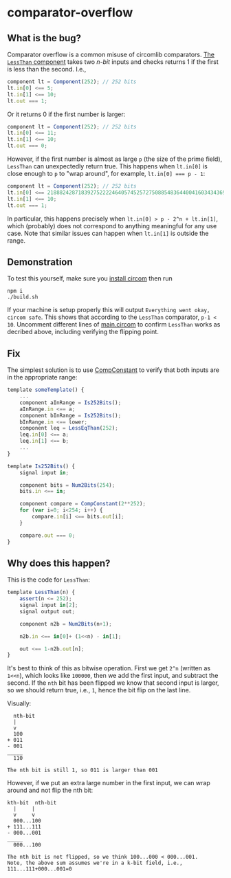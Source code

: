 # comparator-overflow

## What is the bug?

Comparator overflow is a common misuse of circomlib comparators.
[The `LessThan` component](https://github.com/iden3/circomlib/blob/master/circuits/comparators.circom#L89-L99) takes two *n-bit* inputs and checks returns 1 if the first is less than the second.
I.e.,
```js
component lt = Component(252); // 252 bits
lt.in[0] <== 5;
lt.in[1] <== 10;
lt.out === 1;
```

Or it returns 0 if the first number is larger:
```js
component lt = Component(252); // 252 bits
lt.in[0] <== 11;
lt.in[1] <== 10;
lt.out === 0;
```

However, if the first number is almost as large `p` (the size of the prime field), `LessThan` can unexpectedly return true.
This happens when `lt.in[0]` is close enough to `p` to "wrap around", for example, `lt.in[0] === p - 1`:

```js
component lt = Component(252); // 252 bits
lt.in[0] <== 21888242871839275222246405745257275088548364400416034343698204186575808495616; // p - 1
lt.in[1] <== 10;
lt.out === 1;
```

In particular, this happens precisely when `lt.in[0] > p - 2^n + lt.in[1]`, which (probably) does not correspond to anything meaningful for any use case.
Note that similar issues can happen when `lt.in[1]` is outside the range.

## Demonstration

To test this yourself, make sure you [install circom](https://docs.circom.io/getting-started/installation/) then run
```
npm i
./build.sh
```

If your machine is setup properly this will output `Everything went okay, circom safe`.
This shows that according to the `LessThan` comparator, `p-1 < 10`. Uncomment different lines of [main.circom](main.circom) to confirm `LessThan` works as decribed above, including verifying the flipping point.


## Fix

The simplest solution is to use [CompConstant](https://github.com/iden3/circomlib/blob/master/circuits/compconstant.circom) to verify that both inputs are in the appropriate range:
```js
template someTemplate() {
    ...
    component aInRange = Is252Bits();
    aInRange.in <== a;
    component bInRange = Is252Bits();
    bInRange.in <== lower;
    component leq = LessEqThan(252);
    leq.in[0] <== a;
    leq.in[1] <== b;
    ...
}

template Is252Bits() {
    signal input in;

    component bits = Num2Bits(254);
    bits.in <== in;

    component compare = CompConstant(2**252);
    for (var i=0; i<254; i++) {
        compare.in[i] <== bits.out[i];
    }

    compare.out === 0;
}
```

## Why does this happen?

This is the code for `LessThan`:

```js
template LessThan(n) {
    assert(n <= 252);
    signal input in[2];
    signal output out;

    component n2b = Num2Bits(n+1);

    n2b.in <== in[0]+ (1<<n) - in[1];

    out <== 1-n2b.out[n];
}
```

It's best to think of this as bitwise operation. First we get `2^n` (written as `1<<n`), which looks like `100000`, then we
add the first input, and subtract the second. If the `nth` bit has been flipped we know that second input is larger, so we should
return true, i.e., `1`, hence the bit flip on the last line.

Visually:

```
  nth-bit
  |
  v
  100
+ 011
- 001
_____
  110

The nth bit is still 1, so 011 is larger than 001
```

However, if we put an extra large number in the first input, we can wrap around and not flip the nth bit:

```
kth-bit  nth-bit
  |     |
  v     v
  000...100
+ 111...111
- 000...001
_____
  000...100

The nth bit is not flipped, so we think 100...000 < 000...001.
Note, the above sum assumes we're in a k-bit field, i.e., 111...111+000...001=0
```